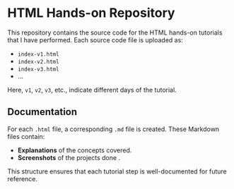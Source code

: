 
# HTML Hands-on Repository  

This repository contains the source code for the HTML hands-on tutorials that I have performed. Each source code file is uploaded as:  

- `index-v1.html`  
- `index-v2.html`  
- `index-v3.html`  
- ...  

Here, `v1`, `v2`, `v3`, etc., indicate different days of the tutorial.  

## Documentation  

For each `.html` file, a corresponding `.md` file is created. These Markdown files contain:  

- **Explanations** of the concepts covered.  
- **Screenshots** of the projects done .  

This structure ensures that each tutorial step is well-documented for future reference.  
